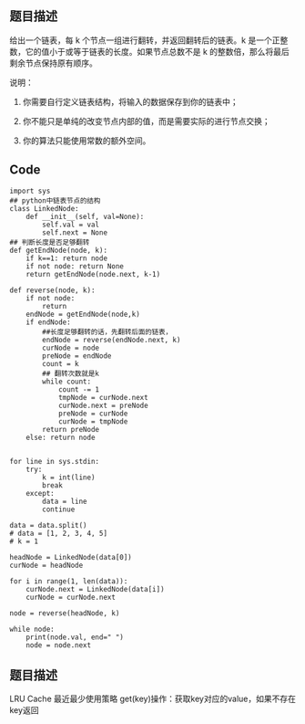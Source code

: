 
## 题目描述

给出一个链表，每 k 个节点一组进行翻转，并返回翻转后的链表。k 是一个正整数，它的值小于或等于链表的长度。如果节点总数不是 k 的整数倍，那么将最后剩余节点保持原有顺序。

说明：

1. 你需要自行定义链表结构，将输入的数据保存到你的链表中；

2. 你不能只是单纯的改变节点内部的值，而是需要实际的进行节点交换；

3. 你的算法只能使用常数的额外空间。

## Code
```
import sys
## python中链表节点的结构
class LinkedNode:
	def __init__(self, val=None):
		self.val = val
		self.next = None
## 判断长度是否足够翻转
def getEndNode(node, k):
	if k==1: return node
	if not node: return None
	return getEndNode(node.next, k-1)

def reverse(node, k):
	if not node:
		return
	endNode = getEndNode(node,k)
	if endNode:
		##长度足够翻转的话，先翻转后面的链表，
		endNode = reverse(endNode.next, k)
		curNode = node
		preNode = endNode
		count = k
		## 翻转次数就是k
		while count:
			count -= 1
			tmpNode = curNode.next
			curNode.next = preNode
			preNode = curNode
			curNode = tmpNode
		return preNode
	else: return node
	

for line in sys.stdin:
	try:
		k = int(line)
		break
	except:
		data = line
		continue

data = data.split()
# data = [1, 2, 3, 4, 5]
# k = 1

headNode = LinkedNode(data[0])
curNode = headNode

for i in range(1, len(data)):
	curNode.next = LinkedNode(data[i])
	curNode = curNode.next

node = reverse(headNode, k)

while node:
	print(node.val, end=" ")
	node = node.next
```

## 题目描述
LRU Cache 最近最少使用策略
get(key)操作：获取key对应的value，如果不存在key返回
<!--stackedit_data:
eyJoaXN0b3J5IjpbMTY2MTU5MTUxNiw5NDY5NTY2NjFdfQ==
-->